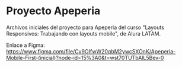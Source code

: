 # Proyecto Apeperia

Archivos iniciales del proyecto para Apeperia del curso "Layouts Responsivos: Trabajando con layouts mobile", de Alura LATAM.

Enlace a Figma: https://www.figma.com/file/Cv9OIfwW20qbM2ywcSXOnK/Apeperia-Mobile-First-(inicial)?node-id=15%3A0&t=wst70TUTbAlL5Bev-0
